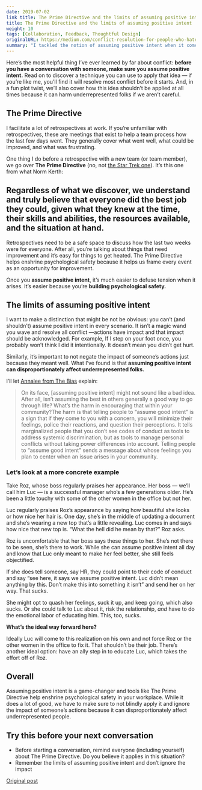 ```yaml
---
date: 2019-07-02
link title: The Prime Directive and the limits of assuming positive intent
title: The Prime Directive and the limits of assuming positive intent
weight: 10
tags: [Collaboration, Feedback, Thoughtful Design]
originalURL: https://medium.com/conflict-resolution-for-people-who-hate-conflict/the-prime-directive-and-the-limits-of-assuming-positive-intent-59b7b2d735f1
summary: "I tackled the notion of assuming positive intent when it comes to conflict. It isn't as good an idea as you might think."
---
```


Here’s the most helpful thing I’ve ever learned by far about conflict: **before you have a conversation with someone, make sure you assume positive intent.** Read on to discover a technique you can use to apply that idea — if you’re like me, you’ll find it will resolve most conflict before it starts. And, in a fun plot twist, we’ll also cover how this idea shouldn’t be applied at all times because it can harm underrepresented folks if we aren’t careful.

## **The Prime Directive**

I facilitate a lot of retrospectives at work. If you’re unfamiliar with retrospectives, these are meetings that exist to help a team process how the last few days went. They generally cover what went well, what could be improved, and what was frustrating.

One thing I do before a retrospective with a new team (or team member), we go over **The Prime Directive** (no, not [the Star Trek one](https://en.wikipedia.org/wiki/Prime_Directive)). It’s this one from what Norm Kerth:

## Regardless of what we discover, we understand and truly believe that everyone did the best job they could, given what they knew at the time, their skills and abilities, the resources available, and the situation at hand.

Retrospectives need to be a safe space to discuss how the last two weeks were for everyone. After all, you’re talking about things that need improvement and it’s easy for things to get heated. The Prime Directive helps enshrine psychological safety because it helps us frame every event as an opportunity for improvement.

Once you **assume positive intent**, it’s much easier to defuse tension when it arises. It’s easier because you’re **building psychological safety.**

## **The limits of assuming positive intent**

I want to make a distinction that might be not be obvious: you can’t (and shouldn’t) assume positive intent in every scenario. It isn’t a magic wand you wave and resolve all conflict —actions have impact and that impact should be acknowledged. For example, If I step on your foot once, you probably won’t think I did it intentionally. It doesn’t mean you didn’t get hurt.

Similarly, it’s important to not negate the impact of someone’s actions just because they meant well. What I’ve found is that **assuming positive intent can disproportionately affect underrepresented folks.**

I’ll let [Annalee from The Bias](https://thebias.com/2017/09/26/how-good-intent-undermines-diversity-and-inclusion/) explain:

> On its face, [assuming positive intent] might not sound like a bad idea. After all, isn’t assuming the best in others generally a good way to go through life? What’s the harm in encouraging that within your community?The harm is that telling people to “assume good intent” is a sign that if they come to you with a concern, you will minimize their feelings, police their reactions, and question their perceptions. It tells marginalized people that you don’t see codes of conduct as tools to address systemic discrimination, but as tools to manage personal conflicts without taking power differences into account. Telling people to “assume good intent” sends a message about whose feelings you plan to center when an issue arises in your community.
> 

### **Let’s look at a more concrete example**

Take Roz, whose boss regularly praises her appearance. Her boss — we’ll call him Luc — is a successful manager who’s a few generations older. He’s been a little touchy with some of the other women in the office but not her.

Luc regularly praises Roz’s appearance by saying how beautiful she looks or how nice her hair is. One day, she’s in the middle of updating a document and she’s wearing a new top that’s a little revealing. Luc comes in and says how nice that new top is. “What the hell did he mean by that?” Roz asks.

Roz is uncomfortable that her boss says these things to her. She’s not there to be seen, she’s there to work. While she can assume positive intent all day and know that Luc only meant to make her feel better, she still feels objectified.

If she does tell someone, say HR, they could point to their code of conduct and say “see here, it says we assume positive intent. Luc didn’t mean anything by this. Don’t make this into something it isn’t” and send her on her way. That sucks.

She might opt to quash her feelings, suck it up, and keep going, which also sucks. Or she could talk to Luc about it, risk the relationship, *and* have to do the emotional labor of educating him. This, too, sucks.

**What’s the ideal way forward here?**

Ideally Luc will come to this realization on his own and not force Roz or the other women in the office to fix it. That shouldn’t be their job. There’s another ideal option: have an ally step in to educate Luc, which takes the effort off of Roz.

## **Overall**

Assuming positive intent is a game-changer and tools like The Prime Directive help enshrine psychological safety in your workplace. While it does a lot of good, we have to make sure to not blindly apply it and ignore the impact of someone’s actions because it can disproportionately affect underrepresented people.

## **Try this before your next conversation**

- Before starting a conversation, remind everyone (including yourself) about The Prime Directive. Do you believe it applies in this situation?
- Remember the limits of assuming positive intent and don’t ignore the impact


[Original post](https://medium.com/conflict-resolution-for-people-who-hate-conflict/the-prime-directive-and-the-limits-of-assuming-positive-intent-59b7b2d735f1)
